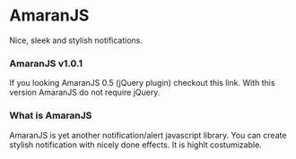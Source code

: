 # AmaranJS 
Nice, sleek and stylish notifications.

### AmaranJS v1.0.1

If you looking AmaranJS 0.5 (jQuery plugin) checkout this link. With this version AmaranJS do not require jQuery. 

### What is AmaranJS

AmaranJS is yet another notification/alert javascript library. You can create stylish notification with nicely done effects. It is highlt costumizable. 